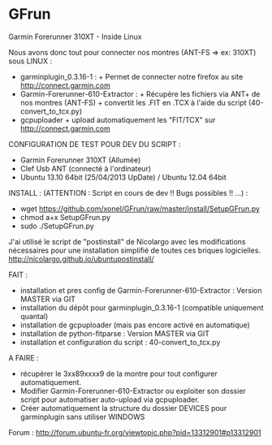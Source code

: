 GFrun
=====

Garmin Forerunner 310XT - Inside Linux

Nous avons donc tout pour connecter nos montres (ANT-FS  => ex: 310XT) sous LINUX :

- garminplugin_0.3.16-1 :
      + Permet de connecter notre firefox au site http://connect.garmin.com
- Garmin-Forerunner-610-Extractor :
      + Récupère les fichiers via ANT+ de nos montres (ANT-FS)
      + convertit les .FIT en .TCX à l'aide du script (40-convert_to_tcx.py)
- gcpuploader
      + upload automatiquement les "FIT/TCX" sur http://connect.garmin.com


CONFIGURATION DE TEST POUR DEV DU SCRIPT :

+ Garmin Forerunner 310XT (Allumée)
+ Clef Usb ANT (connecté à l'ordinateur) 
+ Ubuntu 13.10 64bit (25/04/2013 UpDate) / Ubuntu 12.04 64bit


INSTALL : (ATTENTION : Script en cours de dev !! Bugs possibles !! ...) :
+ wget https://github.com/xonel/GFrun/raw/master/install/SetupGFrun.py 
+ chmod a+x SetupGFrun.py 
+ sudo ./SetupGFrun.py

J'ai utilisé le script de "postinstall" de Nicolargo avec les modifications nécessaires pour une installation simplifié de toutes ces briques logicielles.
http://nicolargo.github.io/ubuntupostinstall/


FAIT :
+ installation et pres config de Garmin-Forerunner-610-Extractor : Version MASTER via GIT
+ installation du dépôt pour garminplugin_0.3.16-1 (compatible uniquement quantal)
+ installation de gcpuploader (mais pas encore activé en automatique)
+ installation de python-fitparse :  Version MASTER via GIT
+ installation et configuration du script : 40-convert_to_tcx.py

A FAIRE :
- récupérer le  <Id>3xx89xxxx9</Id> de la montre pour tout configurer automatiquement.
- Modifier  Garmin-Forerunner-610-Extractor ou exploiter son dossier script pour automatiser auto-upload via gcpuploader.
- Créer automatiquement la structure du dossier DEVICES pour garminplugin sans utiliser WINDOWS


Forum : http://forum.ubuntu-fr.org/viewtopic.php?pid=13312901#p13312901

